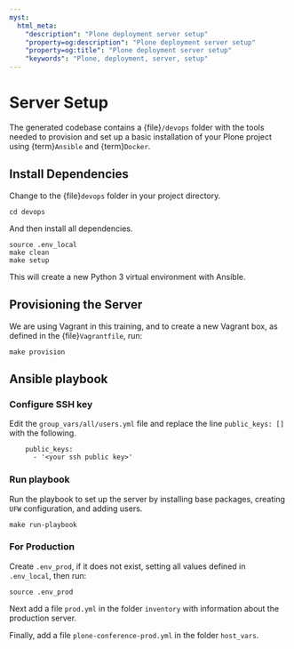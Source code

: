 ```yaml
---
myst:
  html_meta:
    "description": "Plone deployment server setup"
    "property=og:description": "Plone deployment server setup"
    "property=og:title": "Plone deployment server setup"
    "keywords": "Plone, deployment, server, setup"
---
```


# Server Setup

The generated codebase contains a {file}`/devops` folder with the tools needed to provision and set up a basic installation of your Plone project using {term}`Ansible` and {term}`Docker`.

## Install Dependencies

Change to the {file}`devops` folder in your project directory.

```shell
cd devops
```

And then install all dependencies.

```shell
source .env_local
make clean
make setup
```

This will create a new Python 3 virtual environment with Ansible.

## Provisioning the Server

We are using Vagrant in this training, and to create a new Vagrant box, as defined in the {file}`Vagrantfile`, run:

```shell
make provision
```

## Ansible playbook

### Configure SSH key

Edit the `group_vars/all/users.yml` file and replace the line `public_keys: []` with the following.

```{code-block} yaml
    public_keys:
      - '<your ssh public key>'
```
### Run playbook

Run the playbook to set up the server by installing base packages, creating `UFW` configuration, and adding users.

```shell
make run-playbook
```

### For Production

Create `.env_prod`, if it does not exist, setting all values defined in `.env_local`, then run:

```shell
source .env_prod
```

Next add a file `prod.yml` in the folder `inventory` with information about the production server.

Finally, add a file `plone-conference-prod.yml` in the folder `host_vars`.
